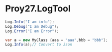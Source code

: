 # Proy27.LogTool
```C#
Log.Info("I am info");
Log.Debug("I am Debug");
Log.Error("I am Error");

var a = new MyClass {aaa = "aaa",bbb = "bbb"};
Log.Info(a);// Convert to Json
```
